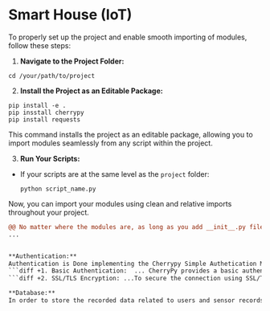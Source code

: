 # Smart House (IoT)

To properly set up the project and enable smooth importing of modules, follow these steps:

1. **Navigate to the Project Folder:**
```
cd /your/path/to/project
```
2. **Install the Project as an Editable Package:**
```
pip install -e .
pip insstall cherrypy
pip install requests
```

This command installs the project as an editable package, allowing you to import modules seamlessly from any script within the project.


3. **Run Your Scripts:**
- If your scripts are at the same level as the `project` folder:
  ```
  python script_name.py
  ```
Now, you can import your modules using clean and relative imports throughout your project.

```diff
@@ No matter where the modules are, as long as you add __init__.py file inside the directory you can call it wherever you need. @@
...


**Authentication:**
Authentication is Done implementing the Cherrypy Simple Authetication Mechanism. https://docs.cherrypy.dev/en/latest/basics.html#id28
```diff +1. Basic Authentication:  ... CherryPy provides a basic authentication tool that can be used to require users to authenticate before accessing certain parts of your site.
```diff +2. SSL/TLS Encryption: ...To secure the connection using SSL/TLS, you can use CherryPy's tools.https tool. You need to have an SSL certificate and private key.

**Database:**
In order to store the recorded data related to users and sensor records InfluxDB is used